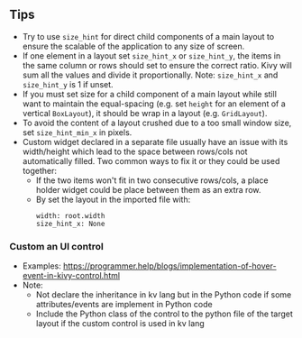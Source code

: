 ## Tips
* Try to use `size_hint` for direct child components of a main layout to ensure the scalable of the application to any size of screen.
* If one element in a layout set `size_hint_x` or `size_hint_y`, the items in the same column or rows should set to ensure the correct ratio. Kivy will sum all the values and divide it proportionally. Note: `size_hint_x` and `size_hint_y` is 1 if unset.
* If you must set size for a child component of a main layout while still want to maintain the equal-spacing (e.g. set `height` for an element of a vertical `BoxLayout`), it should be wrap in a layout (e.g. `GridLayout`).
* To avoid the content of a layout crushed due to a too small window size, set `size_hint_min_x` in pixels.
* Custom widget declared in a separate file usually have an issue with its width/height which lead to the space between rows/cols not automatically filled. Two common ways to fix it or they could be used together:
    * If the two items won't fit in two consecutive rows/cols, a place holder widget could be place between them as an extra row.
    * By set the layout in the imported file with:
        ```kv
        width: root.width
        size_hint_x: None
        ```

### Custom an UI control
* Examples: https://programmer.help/blogs/implementation-of-hover-event-in-kivy-control.html
* Note:
   * Not declare the inheritance in kv lang but in the Python code if some attributes/events are implement in Python code
   * Include the Python class of the control to the python file of the target layout if the custom control is used in kv lang
